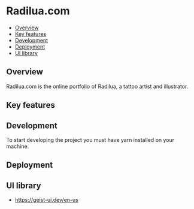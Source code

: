 # Radilua.com <!-- omit from toc -->

- [Overview](#overview)
- [Key features](#key-features)
- [Development](#development)
- [Deployment](#deployment)
- [UI library](#ui-library)

## Overview

Radilua.com is the online portfolio of Radilua, a tattoo artist and illustrator.

## Key features


## Development

To start developing the project you must have yarn installed on your machine.


## Deployment



## UI library

- https://geist-ui.dev/en-us

